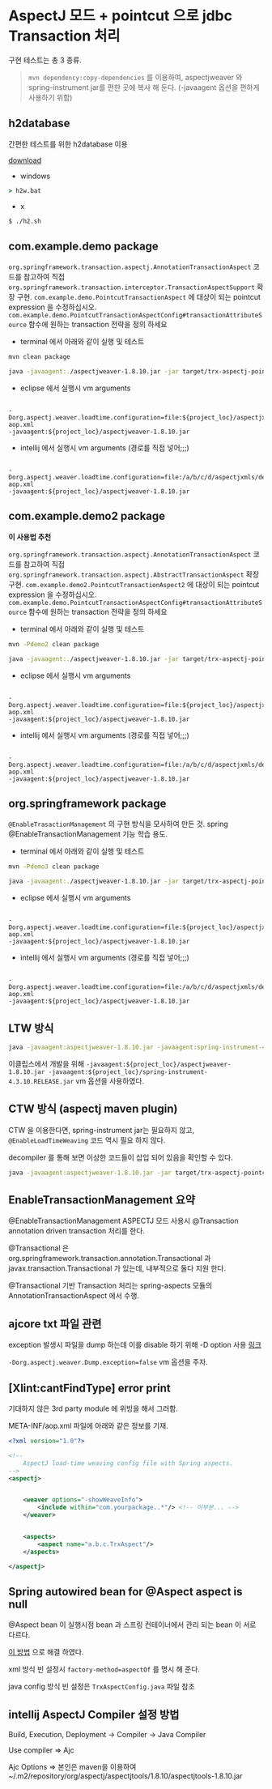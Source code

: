 # AspectJ 모드 + pointcut 으로 jdbc Transaction 처리

구현 테스트는 총 3 종류.

> `mvn dependency:copy-dependencies` 를 이용하여, aspectjweaver 와 spring-instrument jar를 편한 곳에 복사 해 둔다. (-javaagent 옵션을 편하게 사용하기 위함)

## h2database

간편한 테스트를 위한 h2database 이용

[download](http://h2database.com/html/download.html)

- windows

```bat
> h2w.bat 
```

- x

```bash
$ ./h2.sh
```

## com.example.demo package

`org.springframework.transaction.aspectj.AnnotationTransactionAspect` 코드를 참고하여
직접 `org.springframework.transaction.interceptor.TransactionAspectSupport` 확장 구현.
`com.example.demo.PointcutTransactionAspect` 에 대상이 되는 pointcut expression 을 수정하십시오.
`com.example.demo.PointcutTransactionAspectConfig#transactionAttributeSource` 함수에 원하는 transaction 전략을 정의 하세요

- terminal 에서 아래와 같이 실행 및 테스트
```bash
mvn clean package

java -javaagent:./aspectjweaver-1.8.10.jar -jar target/trx-aspectj-pointcut-1.0-SNAPSHOT.jar
```

- eclipse 에서 실행시 vm arguments
```eclipse

-Dorg.aspectj.weaver.loadtime.configuration=file:${project_loc}/aspectjxmls/demo1-aop.xml
-javaagent:${project_loc}/aspectjweaver-1.8.10.jar

```

- intellij 에서 실행시 vm arguments (경로를 직접 넣어;;;)
```intellij

-Dorg.aspectj.weaver.loadtime.configuration=file:/a/b/c/d/aspectjxmls/demo1-aop.xml
-javaagent:${project_loc}/aspectjweaver-1.8.10.jar

```

## com.example.demo2 package

**이 사용법 추천**

`org.springframework.transaction.aspectj.AnnotationTransactionAspect` 코드를 참고하여
직접 `org.springframework.transaction.aspectj.AbstractTransactionAspect` 확장 구현.
`com.example.demo2.PointcutTransactionAspect2` 에 대상이 되는 pointcut expression 을 수정하십시오.
`com.example.demo.PointcutTransactionAspectConfig#transactionAttributeSource` 함수에 원하는 transaction 전략을 정의 하세요

- terminal 에서 아래와 같이 실행 및 테스트
```bash
mvn -Pdemo2 clean package

java -javaagent:./aspectjweaver-1.8.10.jar -jar target/trx-aspectj-pointcut-1.0-SNAPSHOT.jar
```

- eclipse 에서 실행시 vm arguments
```eclipse

-Dorg.aspectj.weaver.loadtime.configuration=file:${project_loc}/aspectjxmls/demo2-aop.xml
-javaagent:${project_loc}/aspectjweaver-1.8.10.jar

```

- intellij 에서 실행시 vm arguments (경로를 직접 넣어;;;)
```intellij

-Dorg.aspectj.weaver.loadtime.configuration=file:/a/b/c/d/aspectjxmls/demo2-aop.xml
-javaagent:${project_loc}/aspectjweaver-1.8.10.jar

```

## org.springframework package

`@EnableTrasactionManagement` 의 구현 방식을 모사하여 만든 것.
spring @EnableTransactionManagement 기능 학습 용도.


- terminal 에서 아래와 같이 실행 및 테스트
```bash
mvn -Pdemo3 clean package

java -javaagent:./aspectjweaver-1.8.10.jar -jar target/trx-aspectj-pointcut-1.0-SNAPSHOT.jar
```

- eclipse 에서 실행시 vm arguments
```eclipse

-Dorg.aspectj.weaver.loadtime.configuration=file:${project_loc}/aspectjxmls/demo3-aop.xml
-javaagent:${project_loc}/aspectjweaver-1.8.10.jar

```

- intellij 에서 실행시 vm arguments (경로를 직접 넣어;;;)
```intellij

-Dorg.aspectj.weaver.loadtime.configuration=file:/a/b/c/d/aspectjxmls/demo3-aop.xml
-javaagent:${project_loc}/aspectjweaver-1.8.10.jar

```


## LTW 방식

```sh
java -javaagent:aspectjweaver-1.8.10.jar -javaagent:spring-instrument-4.3.10.RELEASE.jar -jar target/trx-aspectj-pointcut-1.0-SNAPSHOT.jar
```

이클립스에서 개발을 위해 `-javaagent:${project_loc}/aspectjweaver-1.8.10.jar -javaagent:${project_loc}/spring-instrument-4.3.10.RELEASE.jar` vm 옵션을 사용하였다.

## CTW 방식 (aspectj maven plugin)

CTW 을 이용한다면, spring-instrument jar는 필요하지 않고, `@EnableLoadTimeWeaving` 코드 역시 필요 하지 않다.

decompiler 를 통해 보면 이상한 코드들이 삽입 되어 있음을 확인할 수 있다.

```sh
java -javaagent:aspectjweaver-1.8.10.jar -jar target/trx-aspectj-pointcut-1.0-SNAPSHOT.jar
```

## EnableTransactionManagement 요약

@EnableTransactionManagement ASPECTJ 모드 사용시 @Transaction annotation driven transaction 처리를 한다.

@Transactional 은 org.springframework.transaction.annotation.Transactional 과 javax.transaction.Transactional 가 있는데, 내부적으로 둘다 지원 한다.

@Transactional 기반 Transaction 처리는 spring-aspects 모듈의 AnnotationTransactionAspect 에서 수행.

## ajcore txt 파일 관련

exception 발생시 파일을 dump 하는데 이를 disable 하기 위해 -D option 사용 [링크](https://eclipse.org/aspectj/doc/released/pdguide/ajcore.html)

`-Dorg.aspectj.weaver.Dump.exception=false` vm 옵션을 주자.

## [Xlint:cantFindType] error print

기대하지 않은 3rd party module 에 위빙을 해서 그러함.

META-INF/aop.xml 파일에 아래와 같은 정보를 기재.

```xml
<?xml version="1.0"?>

<!--
    AspectJ load-time weaving config file with Spring aspects.
-->
<aspectj>


    <weaver options="-showWeaveInfo">
        <include within="com.yourpackage..*"/> <!-- 이부분... -->
    </weaver>


    <aspects>
        <aspect name="a.b.c.TrxAspect"/>
    </aspects>

</aspectj>
```

## Spring autowired bean for @Aspect aspect is null

@Aspect bean 이 실행시점 bean 과 스프링 컨테이너에서 관리 되는 bean 이 서로 다르다.

[이 방법](https://stackoverflow.com/questions/9633840/spring-autowired-bean-for-aspect-aspect-is-null) 으로 해결 하였다.

xml 방식 빈 설정시 `factory-method=aspectOf` 를 명시 해 준다.

java config 방식 빈 설정은 `TrxAspectConfig.java` 파일 참조

## intellij AspectJ Compiler 설정 방법


Build, Execution, Deployment
  -> Compiler
    -> Java Compiler

Use compiler
  => Ajc

Ajc Options
  => 본인은 maven을 이용하여 ~/.m2/repository/org/aspectj/aspectjtools/1.8.10/aspectjtools-1.8.10.jar